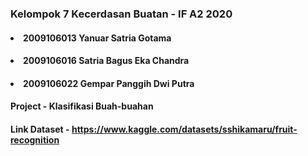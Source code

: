 ### Kelompok 7 Kecerdasan Buatan - IF A2 2020
#### <li>2009106013 Yanuar Satria Gotama</li>
#### <li>2009106016 Satria Bagus Eka Chandra</li>
#### <li>2009106022 Gempar Panggih Dwi Putra</li>
#### Project - Klasifikasi Buah-buahan
#### Link Dataset - https://www.kaggle.com/datasets/sshikamaru/fruit-recognition

